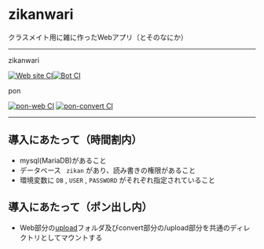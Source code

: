 # zikanwari

クラスメイト用に雑に作ったWebアプリ（とそのなにか）

---
zikanwari

[![Web site CI](https://github.com/launchpencil/zikanwari/actions/workflows/web-build.yml/badge.svg)](https://github.com/launchpencil/zikanwari/actions/workflows/web-build.yml)[![Bot CI](https://github.com/launchpencil/zikanwari/actions/workflows/bot-build.yml/badge.svg)](https://github.com/launchpencil/zikanwari/actions/workflows/bot-build.yml)

pon

[![pon-web CI](https://github.com/launchpencil/zikanwari/actions/workflows/web-pon.yml/badge.svg)](https://github.com/launchpencil/zikanwari/actions/workflows/web-pon.yml)
[![pon-convert CI](https://github.com/launchpencil/zikanwari/actions/workflows/convert-pon.yml/badge.svg)](https://github.com/launchpencil/zikanwari/actions/workflows/convert-pon.yml)

---

## 導入にあたって（時間割内）
- mysql(MariaDB)があること
- データベース ` zikan` があり、読み書きの権限があること
- 環境変数に `DB` , `USER` , `PASSWORD` がそれぞれ指定されていること

## 導入にあたって（ポン出し内）
- Web部分の[upload](https://github.com/launchpencil/zikanwari/tree/main/pon/web/html/upload)フォルダ及びconvert部分の/upload部分を共通のディレクトリとしてマウントする